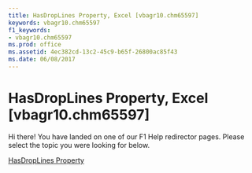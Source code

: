 ```yaml
---
title: HasDropLines Property, Excel [vbagr10.chm65597]
keywords: vbagr10.chm65597
f1_keywords:
- vbagr10.chm65597
ms.prod: office
ms.assetid: 4ec382cd-13c2-45c9-b65f-26800ac85f43
ms.date: 06/08/2017
---
```



# HasDropLines Property, Excel [vbagr10.chm65597]

Hi there! You have landed on one of our F1 Help redirector pages. Please select the topic you were looking for below.

[HasDropLines Property](http://msdn.microsoft.com/library/31f00864-86bc-9237-bf93-b52ab8cd1b59%28Office.15%29.aspx)

